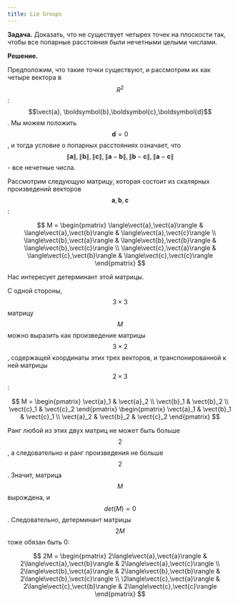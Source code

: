 ```yaml
---
title: Lie Groups
---
```

<head>
    <script type="text/javascript"
            src="http://cdn.mathjax.org/mathjax/latest/MathJax.js?config=TeX-AMS-MML_HTMLorMML">
    </script>
</head>


**Задача.** Доказать, что не существует четырех точек на плоскости так, чтобы все попарные расстояния
были нечетными целыми числами.

**Решение.**

$$\newcommand{\vect}[1]{\boldsymbol{#1}}$$

Предположим, что такие точки существуют, и рассмотрим их как четыре вектора в $$R^2$$: $$\vect{a},
\boldsymbol{b},\boldsymbol{c},\boldsymbol{d}$$. Мы можем положить $$\boldsymbol{d}=0$$, и тогда условие
о попарных расстояниях означает, что $$\|\boldsymbol{a}\|, \|\boldsymbol{b}\|, \|\boldsymbol{c}\|, \|\boldsymbol{a}-\boldsymbol{b}\|,
\|\boldsymbol{b}-\boldsymbol{c}\|, \|\boldsymbol{a}-\boldsymbol{c}\|$$ - все нечетные числа.

Рассмотрим следующую матрицу, которая состоит из скалярных произведений векторов $$\boldsymbol{a}, \boldsymbol{b}, \boldsymbol{c}$$:

$$ M = \begin{pmatrix} \langle\vect{a},\vect{a}\rangle & \langle\vect{a},\vect{b}\rangle & \langle\vect{a},\vect{c}\rangle \\
\langle\vect{b},\vect{a}\rangle & \langle\vect{b},\vect{b}\rangle & \langle\vect{b},\vect{c}\rangle \\
\langle\vect{c},\vect{a}\rangle & \langle\vect{c},\vect{b}\rangle  & \langle\vect{c},\vect{c}\rangle \end{pmatrix} $$

Нас интересует детерминант этой матрицы.

С одной стороны, $$3\times 3$$ матрицу $$M$$ можно выразить как произведение матрицы $$3\times 2$$, содержащей координаты этих трех
векторов, и транспонированной к ней матрицы $$2 \times 3$$:

$$ M = \begin{pmatrix} \vect{a}_1 & \vect{a}_2 \\ \vect{b}_1 & \vect{b}_2 \\ \vect{c}_1 & \vect{c}_2 \end{pmatrix}
\begin{pmatrix} \vect{a}_1 & \vect{b}_1 & \vect{c}_1 \\ \vect{a}_2 & \vect{b}_2 & \vect{c}_2 \end{pmatrix} $$

Ранг любой из этих двух матриц не может быть больше $$2$$, а следовательно и ранг произведения не больше $$2$$. Значит, матрица $$M$$
вырождена, и $$det(M) = 0$$. Следовательно, детерминант матрицы $$2M$$ тоже обязан быть $0$:

$$ 2M = \begin{pmatrix} 2\langle\vect{a},\vect{a}\rangle & 2\langle\vect{a},\vect{b}\rangle & 2\langle\vect{a},\vect{c}\rangle \\
2\langle\vect{b},\vect{a}\rangle & 2\langle\vect{b},\vect{b}\rangle & 2\langle\vect{b},\vect{c}\rangle \\
\2langle\vect{c},\vect{a}\rangle & 2\langle\vect{c},\vect{b}\rangle  & 2\langle\vect{c},\vect{c}\rangle \end{pmatrix} $$


